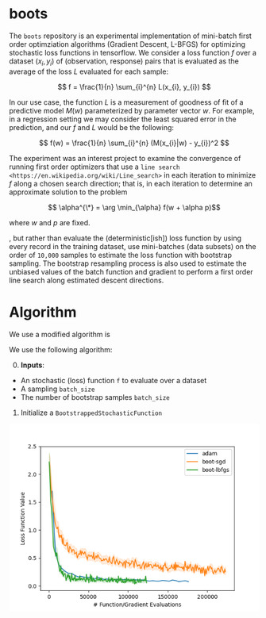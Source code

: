 boots
=====

The `boots` repository is an experimental implementation of mini-batch first order optimziation algorithms (Gradient Descent, L-BFGS) for optimizing stochastic loss functions in tensorflow.
We consider a loss function $f$ over a dataset ${(x_{i}, y_{i})}$ of (observation, response) pairs that is evaluated as the average of the loss $L$ evaluated for each sample:

$$ f = \frac{1}{n} \sum_{i}^{n} L(x_{i}, y_{i}) $$

In our use case, the function $L$ is a measurement of goodness of fit of a predictive model $M(w)$ parameterized by parameter vector $w$.
For example, in a regression setting we may consider the least squared error in the prediction, and our $f$ and $L$ would be the following:

$$ f(w) = \frac{1}{n} \sum_{i}^{n} (M(x_{i}|w) - y_{i})^2 $$

The experiment was an interest project to examine the convergence of running first order optimizers that use a `line search <https://en.wikipedia.org/wiki/Line_search>` in each iteration to minimize $f$ along a chosen search direction; that is, in each iteration to determine an approximate solution to the problem

$$ \alpha^{\*} = \arg \min_{\alpha} f(w + \alpha p)$$

where $w$ and $p$ are fixed.

 , but rather than evaluate the (deterministic[ish]) loss function by using every record in the training dataset, use mini-batches (data subsets) on the order of ``10,000`` samples to estimate the loss function with bootstrap sampling.
The bootstrap resampling process is also used to estimate the unbiased values of the batch function and gradient to perform a first order line search along estimated descent directions.

Algorithm
=========

We use a modified algorithm is 

We use the following algorithm:

0. **Inputs**:

  - An stochastic (loss) function ``f`` to evaluate over a dataset
  - A sampling ``batch_size``
  - The number of bootstrap samples ``batch_size``

1. Initialize a `BootstrappedStochasticFunction`

![Training Loss Convergence Traces](docs/_static/convnet_loss_trace.png)

